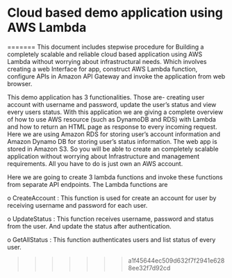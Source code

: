 # Cloud based demo application using AWS Lambda
=======
This document includes stepwise procedure for Building a completely scalable and reliable cloud based application using AWS Lambda without worrying about infrastructural needs. Which involves creating a web Interface for app, construct AWS Lambda function, configure APIs in Amazon API Gateway and invoke the application from web browser. 

This demo application has 3 functionalities. Those are- creating user account with username and password, update the user’s status and view every users status. With this application we are giving a complete overview of how to use AWS resource (such as DynamoDB and RDS) with Lambda and how to return an HTML page as response to every incoming request. Here we are using Amazon RDS for storing user’s account information and Amazon Dynamo DB for storing user’s status information. The web app is stored in Amazon S3. So you will be able to create an completely scalable application without worrying about Infrastructure and management requirements. All you have to do is just own an AWS account.
 	
Here we are going to create 3 lambda functions and invoke these functions from separate API endpoints. The Lambda functions are
	
o	CreateAccount : This function is used for create an account for user by receiving username and password for each user.	

o	UpdateStatus   : This function receives username, password and status from the user. And update the status after
			authentication.
			
o	GetAllStatus    : This function authenticates users and list status of every user.

>>>>>>> a1f45644ec509d632f7f2941e6288ee32f7d92cd
